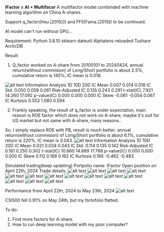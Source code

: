 <!--
 * @Author: Van Sun
 * @Date: 2024-04-24 10:36:04
 * @LastEditTime: 2024-05-24 18:16:59
 * @LastEditors: Van Sun
 * @Description: 
 * @FilePath: \IFactor\README.md
 * 
-->
**IFactor = AI + Multifacor**
A multifactor model combinded with machine learning algorithm on China A-shares.

Support q_factor(Hou.[2015}]) and FF5(Fama.[2015]) to be continued.

AI model can't run without GPU...

Requirement:
Python 3.8.10
sklearn
dateutil
Alphalens-reloaded
Tushare
ArcticDB

Result:

1. Q_factor worked on A-share from 20100101 to 20240424, annual return(without commision) of Long/Short portfolio is about 2.5%, cumulative return is 145%, IC mean is 0.018.

![alt text](<all quantile.png>)
Information Analysis
1D	10D	20D
IC Mean	0.007	0.014	0.018
IC Std.	0.050	0.059	0.061
Risk-Adjusted IC	0.135	0.243	0.291
t-stat(IC)	7.921	14.260	17.092
p-value(IC)	0.000	0.000	0.000
IC Skew	-0.061	-0.054	0.067
IC Kurtosis	0.553	1.080	0.594

2. Frankly speaking, the result of q_factor is under expectation, main reason is ROE factor which does not work on A-share, maybe it's suit for US market but not same with A-share, many reasons..

So, I simply replace ROE with PB, result is much better: annual return(without commision) of Long/Short portfolio is about 6.1%, cumulative return is 220%, IC mean is 0.043.
![alt text](pb.png)
Information Analysis
1D	10D	20D
IC Mean	0.021	0.034	0.043
IC Std.	0.114	0.135	0.142
Risk-Adjusted IC	0.181	0.250	0.302
t-stat(IC)	10.660	14.669	17.768
p-value(IC)	0.000	0.000	0.000
IC Skew	0.112	0.168	0.162
IC Kurtosis	0.166	-0.462	-0.483

Simulated trading(keep updating)
Portpolio name: IFactor
Open position on April 22th, 2024
Trade details:
![alt text](recode20240422-1.PNG)
![alt text](recode20240422-2.PNG)
![alt text](recode20240422-3.PNG)
![alt text](recode20240422-4.PNG)
![alt text](recode20240422-5.PNG)
![alt text](recode20240522-1.PNG)
![alt text](recode20240522-2.PNG)
![alt text](recode20240522-3.PNG)
![alt text](recode20240522-4.PNG)
![alt text](recode20240522-5.PNG)
![alt text](recode20240522-6.PNG)
![alt text](recode20240522-7.PNG)
![alt text](recode20240522-8.PNG)
![alt text](recode20240522-9.PNG)

Performance from April 22th, 2024 to May 23th, 2024
![alt text](Performance20240523.PNG)


CSI500 fell 0.91% on May 24th, but my fortofolio flatted.


To do:
1. Find more factors for A-share.
2. How to run deep learning model with my poor computer?

